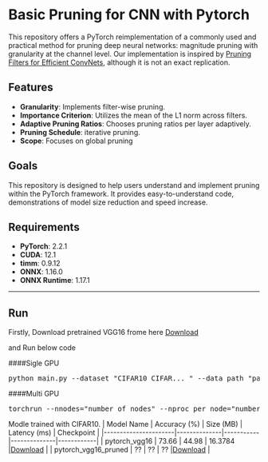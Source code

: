 # Basic Pruning for CNN with Pytorch
This repository offers a PyTorch reimplementation of a commonly used and practical method for pruning deep neural networks: magnitude pruning with granularity at the channel level. Our implementation is inspired by [Pruning Filters for Efficient ConvNets](https://arxiv.org/abs/1608.08710), although it is not an exact replication.

## Features
- **Granularity**: Implements filter-wise pruning.
- **Importance Criterion**: Utilizes the mean of the L1 norm across filters.
- **Adaptive Pruning Ratios**: Chooses pruning ratios per layer adaptively.
- **Pruning Schedule**: iterative pruning.
- **Scope**: Focuses on global pruning 

## Goals
This repository is designed to help users understand and implement pruning within the PyTorch framework. It provides easy-to-understand code, demonstrations of model size reduction and speed increase.

## Requirements
- **PyTorch**: 2.2.1
- **CUDA**: 12.1
- **timm**: 0.9.12
- **ONNX**: 1.16.0
- **ONNX Runtime**: 1.17.1

____________________________________________________________________________________________
## Run
Firstly, Download pretrained VGG16 frome here [Download](https://drive.google.com/file/d/1XFD5oe5QH_09lE4C-7yMIJ8O6OflPKOX/view?usp=sharing)

and Run below code

####Sigle GPU
<pre>
python main.py --dataset "CIFAR10 CIFAR... " --data_path "path_to_data" --pretrained "path_to_pretrained_model" --device cuda --model vgg16 
</pre>

####Multi GPU
<pre>
torchrun --nnodes="number_of_nodes" --nproc_per_node="number_of_processes_per_node" main.py --dataset "CIFAR10 CIFAR... " --data_path "path_to_data" --pretrained "path_to_pretrained_model" --device cuda --model vgg16 --distributed 
</pre>


Modle trained with CIFAR10.
| Model Name           | Accuracy (%) | Size (MB) | Latency (ms) | Checkpoint |
|----------------------|--------------|-----------|--------------|------------|
| pytorch_vgg16  | 73.66        | 44.98     | 16.3784      |[Download](https://drive.google.com/file/d/1XFD5oe5QH_09lE4C-7yMIJ8O6OflPKOX/view?usp=sharing) |
| pytorch_vgg16_pruned  | ??      | ??     | ??     |[Download](https://drive.google.com/file/d/1B_cR5QlXdnpzGfaQcAGtFjV0d3kLctcJ/view?usp=sharing) |

